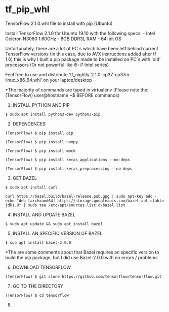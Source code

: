 # tf_pip_whl
TensorFlow 2.1.0.whl file to install with pip (Ubuntu)

Install TensorFlow 2.1.0 for Ubuntu 19.10 with the following specs:
    - Intel Celeron N3060 1.60GHz 
    - 8GB DDR3L RAM
    - 64-bit OS

Unfortunately, there are a lot of PC´s which have been left behind current TensorFlow versions (In this case, due to AVX instructions added after tf 1.6) this is why I built a pip package made to be installed on PC´s with 'old' processors (Or not powerful like i5-i7 Intel series)

Feel free to use and distribute 'tf_nightly-2.1.0-cp37-cp37m-linux_x86_64.whl' on your laptop/desktop

*The majority of commands are typed in virtualenv (Please note the: (TensorFlow) user@hostname ~$ BEFORE commands)

1. INSTALL PYTHON AND PIP

```
$ sudo apt install python3-dev python3-pip
```

2. DEPENDENCES

```
(TensorFlow) $ pip install pip
```
```
(TensorFlow) $ pip install numpy
```
```(TensorFlow) $ pip install mock```
```
(TensorFlow) $ pip install keras_applications --no-deps
```
```
(TensorFlow) $ pip install keras_preprocessing --no-deps
```

3. GET BAZEL

```
$ sudo apt install curl
```
```
curl https://bazel.build/bazel-release.pub.gpg | sudo apt-key add - echo "deb [arch=amd64] https://storage.googleapis.com/bazel-apt stable jdk1.8" | sudo tee /etc/apt/sources.list.d/bazel.list
```

4. INSTALL AND UPDATE BAZEL

```
$ sudo apt update && sudo apt install bazel
```

5. INSTALL AN SPECIFIC VERSION OF BAZEL

```
$ sup apt install bazel-2.0.0
```

*The are some comments about that Bazel requires an specific version to build the pip package, but I did use Bazel-2.0.0 with no errors / problems

6. DOWNLOAD TENSORFLOW 

```
(TensorFlow) $ git clone https://github.com/tensorflow/tensorflow.git
```

7. GO TO THE DIRECTORY

```
(TensorFlow) $ cd tensorflow
```

8. 

